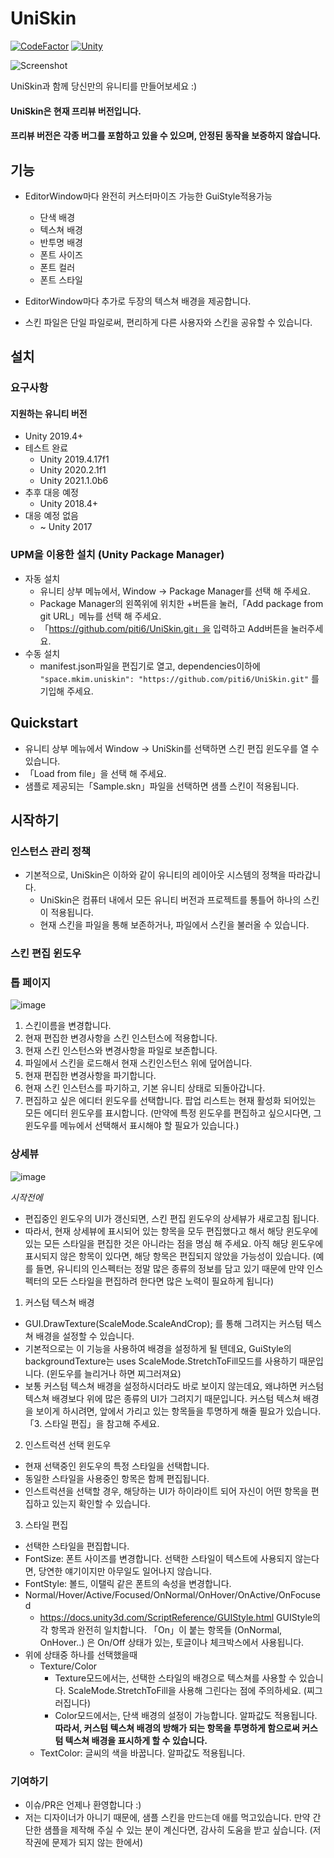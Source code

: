 # UniSkin

[![CodeFactor](https://www.codefactor.io/repository/github/piti6/uniskin/badge?s=f9067ada8527e600dfed06fa997c7011d0c95735)](https://www.codefactor.io/repository/github/piti6/uniskin)
[![Unity](https://img.shields.io/badge/Unity-2019.4+-brightgreen)](https://unity3d.com/kr/unity/qa/lts-releases?version=2019.4)

![Screenshot](https://user-images.githubusercontent.com/19143280/108381460-2bed0780-724b-11eb-9f0c-90ce8226edeb.png)

UniSkin과 함께 당신만의 유니티를 만들어보세요  :)

#### UniSkin은 현재 프리뷰 버전입니다.
#### 프리뷰 버전은 각종 버그를 포함하고 있을 수 있으며, 안정된 동작을 보증하지 않습니다.

## 기능

- EditorWindow마다 완전히 커스터마이즈 가능한 GuiStyle적용가능
  - 단색 배경
  - 텍스쳐 배경
  - 반투명 배경
  - 폰트 사이즈
  - 폰트 컬러
  - 폰트 스타일

- EditorWindow마다 추가로 두장의 텍스쳐 배경을 제공합니다.
- 스킨 파일은 단일 파일로써, 편리하게 다른 사용자와 스킨을 공유할 수 있습니다.

## 설치

### 요구사항
#### 지원하는 유니티 버전
- Unity 2019.4+
- 테스트 완료
  - Unity 2019.4.17f1
  - Unity 2020.2.1f1
  - Unity 2021.1.0b6
- 추후 대응 예정
  - Unity 2018.4+
- 대응 예정 없음
  - ~ Unity 2017

### UPM을 이용한 설치 (Unity Package Manager)
- 자동 설치
  - 유니티 상부 메뉴에서, Window -> Package Manager를 선택 해 주세요.
  - Package Manager의 왼쪽위에 위치한 +버튼을 눌러,「Add package from git URL」메뉴를 선택 해 주세요.
  - 「https://github.com/piti6/UniSkin.git」을 입력하고 Add버튼을 눌러주세요.
- 수동 설치
  - manifest.json파일을 편집기로 열고, dependencies이하에
`"space.mkim.uniskin": "https://github.com/piti6/UniSkin.git"` 를 기입해 주세요.

## Quickstart

- 유니티 상부 메뉴에서 Window -> UniSkin를 선택하면 스킨 편집 윈도우를 열 수 있습니다.
- 「Load from file」을 선택 해 주세요.
- 샘플로 제공되는「Sample.skn」파일을 선택하면 샘플 스킨이 적용됩니다.

## 시작하기

### 인스턴스 관리 정책
- 기본적으로, UniSkin은 이하와 같이 유니티의 레이아웃 시스템의 정책을 따라갑니다.
  - UniSkin은 컴퓨터 내에서 모든 유니티 버전과 프로젝트를 통틀어 하나의 스킨이 적용됩니다.
  - 현재 스킨을 파일을 통해 보존하거나, 파일에서 스킨을 불러올 수 있습니다.

### 스킨 편집 윈도우

### 톱 페이지
![image](https://user-images.githubusercontent.com/19143280/108517172-6d90b780-730a-11eb-9ac5-ebf33565a76b.png)

1. 스킨이름을 변경합니다.
2. 현재 편집한 변경사항을 스킨 인스턴스에 적용합니다.
3. 현재 스킨 인스턴스와 변경사항을 파일로 보존합니다.
4. 파일에서 스킨을 로드해서 현재 스킨인스턴스 위에 덮어씁니다.
5. 현재 편집한 변경사항을 파기합니다.
6. 현재 스킨 인스턴스를 파기하고, 기본 유니티 상태로 되돌아갑니다.
7. 편집하고 싶은 에디터 윈도우를 선택합니다. 팝업 리스트는 현재 활성화 되어있는 모든 에디터 윈도우를 표시합니다. (만약에 특정 윈도우를 편집하고 싶으시다면, 그 윈도우를 메뉴에서 선택해서 표시해야 할 필요가 있습니다.)

### 상세뷰
![image](https://user-images.githubusercontent.com/19143280/108518593-14c21e80-730c-11eb-8e78-b40079bd7608.png)

*시작전에*
- 편집중인 윈도우의 UI가 갱신되면, 스킨 편집 윈도우의 상세뷰가 새로고침 됩니다.
- 따라서, 현재 상세뷰에 표시되어 있는 항목을 모두 편집했다고 해서 해당 윈도우에 있는 모든 스타일을 편집한 것은 아니라는 점을 명심 해 주세요. 아직 해당 윈도우에 표시되지 않은 항목이 있다면, 해당 항목은 편집되지 않았을 가능성이 있습니다. (예를 들면, 유니티의 인스펙터는 정말 많은 종류의 정보를 담고 있기 때문에 만약 인스펙터의 모든 스타일을 편집하려 한다면 많은 노력이 필요하게 됩니다) 

1. 커스텀 텍스쳐 배경
  - GUI.DrawTexture(ScaleMode.ScaleAndCrop); 를 통해 그려지는 커스텀 텍스쳐 배경을 설정할 수 있습니다.
  - 기본적으로는 이 기능을 사용하여 배경을 설정하게 될 텐데요, GuiStyle의 backgroundTexture는 uses ScaleMode.StretchToFill모드를 사용하기 때문입니다. (윈도우를 늘리거나 하면 찌그러져요)
  - 보통 커스텀 텍스쳐 배경을 설정하시더라도 바로 보이지 않는데요, 왜냐하면 커스텀 텍스쳐 배경보다 위에 많은 종류의 UI가 그려지기 때문입니다. 커스텀 텍스쳐 배경을 보이게 하시려면, 앞에서 가리고 있는 항목들을 투명하게 해줄 필요가 있습니다.「3. 스타일 편집」을 참고해 주세요.
2. 인스트럭션 선택 윈도우
  - 현재 선택중인 윈도우의 특정 스타일을 선택합니다.
  - 동일한 스타일을 사용중인 항목은 함께 편집됩니다.
  - 인스트럭션을 선택할 경우, 해당하는 UI가 하이라이트 되어 자신이 어떤 항목을 편집하고 있는지 확인할 수 있습니다.
3. 스타일 편집
  - 선택한 스타일을 편집합니다.
  - FontSize: 폰트 사이즈를 변경합니다. 선택한 스타일이 텍스트에 사용되지 않는다면, 당연한 얘기이지만 아무일도 일어나지 않습니다.
  - FontStyle: 볼드, 이탤릭 같은 폰트의 속성을 변경합니다.
  - Normal/Hover/Active/Focused/OnNormal/OnHover/OnActive/OnFocused
    - https://docs.unity3d.com/ScriptReference/GUIStyle.html GUIStyle의 각 항목과 완전히 일치합니다. 「On」이 붙는 항목들 (OnNormal, OnHover..) 은 On/Off 상태가 있는, 토글이나 체크박스에서 사용됩니다.
  - 위에 상태중 하나를 선택했을때
    - Texture/Color
      - Texture모드에서는, 선택한 스타일의 배경으로 텍스쳐를 사용할 수 있습니다. ScaleMode.StretchToFill을 사용해 그린다는 점에 주의하세요. (찌그러집니다)
      - Color모드에서는, 단색 배경의 설정이 가능합니다. 알파값도 적용됩니다. **따라서, 커스텀 텍스쳐 배경의 방해가 되는 항목을 투명하게 함으로써 커스텀 텍스쳐 배경을 표시하게 할 수 있습니다.**
    - TextColor: 글씨의 색을 바꿉니다. 알파값도 적용됩니다.

### 기여하기
- 이슈/PR은 언제나 환영합니다 :)
- 저는 디자이너가 아니기 때문에, 샘플 스킨을 만드는데 애를 먹고있습니다. 만약 간단한 샘플을 제작해 주실 수 있는 분이 계신다면, 감사히 도움을 받고 싶습니다. (저작권에 문제가 되지 않는 한에서)

